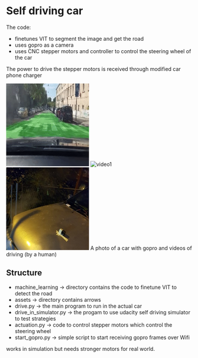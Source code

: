 # Self driving car

The code:
- finetunes VIT to segment the image and get the road
- uses gopro as a camera
- uses CNC stepper motors and controller to control the steering wheel of the car

The power to drive the stepper motors is received through modified car phone charger

![video1](assets/video0.gif)
![video1](assets/video1.gif)
![video1](assets/car.jpg)
A photo of a car with gopro and videos of driving (by a human)



## Structure
- machine_learning -> directory contains the code to finetune VIT to detect the road
- assets -> directory contains arrows
- drive.py -> the main program to run in the actual car
- drive_in_simulator.py -> the progam to use udacity self driving simulator to test strategies
- actuation.py -> code to control stepper motors which control the steering wheel
- start_gopro.py -> simple script to start receiving gopro frames over Wifi

works in simulation but needs stronger motors for real world.
